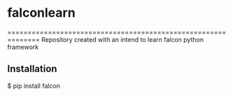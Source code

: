 # falconlearn
==============================================================
Repository created with an intend to learn falcon python framework

Installation
--------------------------------------------------------------
$ pip install falcon